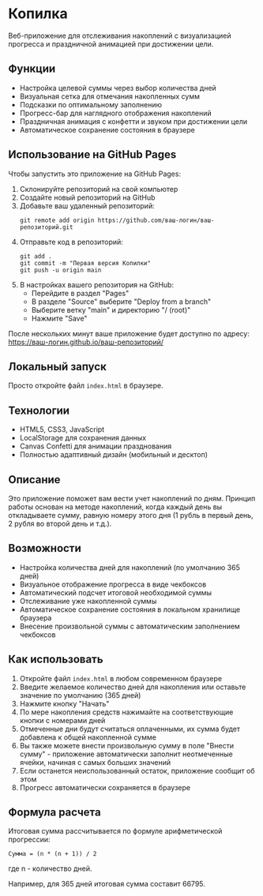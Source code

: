 # Копилка

Веб-приложение для отслеживания накоплений с визуализацией прогресса и праздничной анимацией при достижении цели.

## Функции

- Настройка целевой суммы через выбор количества дней
- Визуальная сетка для отмечания накопленных сумм
- Подсказки по оптимальному заполнению
- Прогресс-бар для наглядного отображения накоплений
- Праздничная анимация с конфетти и звуком при достижении цели
- Автоматическое сохранение состояния в браузере

## Использование на GitHub Pages

Чтобы запустить это приложение на GitHub Pages:

1. Склонируйте репозиторий на свой компьютер
2. Создайте новый репозиторий на GitHub
3. Добавьте ваш удаленный репозиторий:
   ```
   git remote add origin https://github.com/ваш-логин/ваш-репозиторий.git
   ```
4. Отправьте код в репозиторий:
   ```
   git add .
   git commit -m "Первая версия Копилки"
   git push -u origin main
   ```
5. В настройках вашего репозитория на GitHub:
   - Перейдите в раздел "Pages"
   - В разделе "Source" выберите "Deploy from a branch"
   - Выберите ветку "main" и директорию "/ (root)"
   - Нажмите "Save"

После нескольких минут ваше приложение будет доступно по адресу: 
https://ваш-логин.github.io/ваш-репозиторий/

## Локальный запуск

Просто откройте файл `index.html` в браузере.

## Технологии

- HTML5, CSS3, JavaScript
- LocalStorage для сохранения данных
- Canvas Confetti для анимации празднования
- Полностью адаптивный дизайн (мобильный и десктоп)

## Описание

Это приложение поможет вам вести учет накоплений по дням. Принцип работы основан на методе накоплений, когда каждый день вы откладываете сумму, равную номеру этого дня (1 рубль в первый день, 2 рубля во второй день и т.д.).

## Возможности

- Настройка количества дней для накоплений (по умолчанию 365 дней)
- Визуальное отображение прогресса в виде чекбоксов
- Автоматический подсчет итоговой необходимой суммы
- Отслеживание уже накопленной суммы
- Автоматическое сохранение состояния в локальном хранилище браузера
- Внесение произвольной суммы с автоматическим заполнением чекбоксов

## Как использовать

1. Откройте файл `index.html` в любом современном браузере
2. Введите желаемое количество дней для накопления или оставьте значение по умолчанию (365 дней)
3. Нажмите кнопку "Начать"
4. По мере накопления средств нажимайте на соответствующие кнопки с номерами дней
5. Отмеченные дни будут считаться оплаченными, их сумма будет добавлена к общей накопленной сумме
6. Вы также можете внести произвольную сумму в поле "Внести сумму" - приложение автоматически заполнит неотмеченные ячейки, начиная с самых больших значений
7. Если останется неиспользованный остаток, приложение сообщит об этом
8. Прогресс автоматически сохраняется в браузере

## Формула расчета

Итоговая сумма рассчитывается по формуле арифметической прогрессии:
```
Сумма = (n * (n + 1)) / 2
```
где n - количество дней.

Например, для 365 дней итоговая сумма составит 66795. 